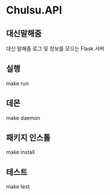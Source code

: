 Chulsu.API
==========

## 대신말해줌
대신 말해줌 로그 및 정보를 모으는 Flask 서버

## 실행
make run

## 데몬
make daemon

## 패키지 인스톨
make install

## 테스트
make test

